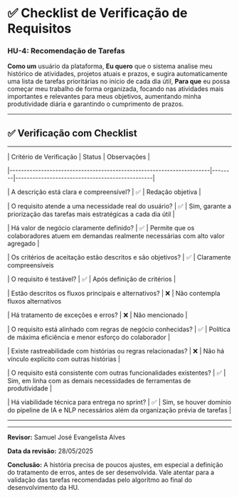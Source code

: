 ﻿# ✅ Checklist de Verificação de Requisitos

  


### HU-4: Recomendação de Tarefas

  


**Como um** usuário da plataforma, **Eu quero** que o sistema analise meu histórico de atividades, projetos atuais e prazos, e sugira automaticamente uma lista de tarefas prioritárias no início de cada dia útil, **Para que** eu possa começar meu trabalho de forma organizada, focando nas atividades mais importantes e relevantes para meus objetivos, aumentando minha produtividade diária e garantindo o cumprimento de prazos.

  

---

  

## ✅ Verificação com Checklist

---------------------------------------------------------------------------------------------------------------------------------

| Critério de Verificação | Status | Observações |

|----------------------------------------------------------------------|--------|------------------------------------------------|

| A descrição está clara e compreensível? | ✅ | Redação objetiva |

| O requisito atende a uma necessidade real do usuário? | ✅ | Sim, garante a priorização das tarefas mais estratégicas a cada dia útil |

| Há valor de negócio claramente definido? | ✅ | Permite que os colaboradores atuem em demandas realmente necessárias com alto valor agregado |

| Os critérios de aceitação estão descritos e são objetivos? | ✅ | Claramente compreensíveis

| O requisito é testável? | ✅ | Após definição de critérios |

| Estão descritos os fluxos principais e alternativos? | ❌ | Não contempla fluxos alternativos

| Há tratamento de exceções e erros? | ❌ | Não mencionado |

| O requisito está alinhado com regras de negócio conhecidas? | ✅ | Política de máxima eficiência e menor esforço do colaborador |

| Existe rastreabilidade com histórias ou regras relacionadas? | ❌ | Não há vínculo explícito com outras histórias |

| O requisito está consistente com outras funcionalidades existentes? | ✅ | Sim, em linha com as demais necessidades de ferramentas de produtividade |

| Há viabilidade técnica para entrega no sprint? | ✅ | Sim, se houver domínio do pipeline de IA e NLP necessários além da organização prévia de tarefas |

----------------------------------------------------------------------------------------------------------------------------------

---
**Revisor:** Samuel José Evangelista Alves

  

**Data da revisão:** 28/05/2025
  

**Conclusão:** A história precisa de poucos ajustes, em especial a definição do tratamento de erros, antes de ser desenvolvida. Vale atentar para a validação das tarefas recomendadas pelo algorítmo ao final do desenvolvimento da HU.
